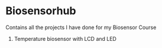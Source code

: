 # Biosensorhub
Contains all the projects I have done for my Biosensor Course
1. Temperature biosensor with LCD and LED

